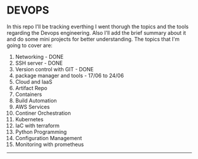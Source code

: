 # DEVOPS
In this repo I'll be tracking everthing I went thorugh the topics and the tools regarding the Devops engineering. 
Also I'll add the brief summary about it and do some mini projects for better understanding. 
The topics that I'm going to cover are: 
1. Networking - DONE
2. SSH server - DONE
3. Version control with GIT - DONE
4. package manager and tools - 17/06 to 24/06
5. Cloud and IaaS 
6. Artifact Repo 
7. Containers
8. Build Automation
9. AWS Services
10. Continer Orchestration 
11. Kubernetes
12. IaC with terraform 
13. Python Programming
14. Configuration Management 
15. Monitoring with prometheus 
___________________________________
